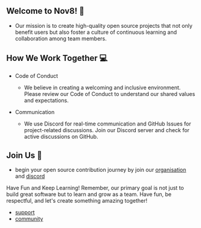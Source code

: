 ## Welcome to Nov8! 👋
- Our mission is to create high-quality open source projects that not only benefit users but also foster a culture of continuous learning and collaboration among team members.

## How We Work Together 💻
- Code of Conduct
  - We believe in creating a welcoming and inclusive environment. Please review our Code of Conduct to understand our shared values and expectations.

- Communication
  - We use Discord for real-time communication and GitHub Issues for project-related discussions. Join our Discord server and check for active discussions on GitHub.

## Join Us 🚀
- begin your open source contribution journey by join our [organisation]() and [discord]() 

Have Fun and Keep Learning!
Remember, our primary goal is not just to build great software but to learn and grow as a team. Have fun, be respectful, and let's create something amazing together!

- [support](mailto:hey@dinesh.codes)
- [community]()
